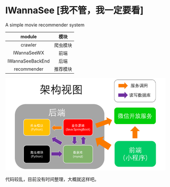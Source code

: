 # IWannaSee [我不管，我一定要看]

A simple movie recommender system

|module|模块|
|:-:|:-:|
|crawler| 爬虫模块|
|IWannaSeeWX|前端|
|IWannaSeeBackEnd| 后端 |
|recommender|推荐模块|

<img src="documents/architecture.png">

代码较乱，目前没有时间整理，大概就这样吧。